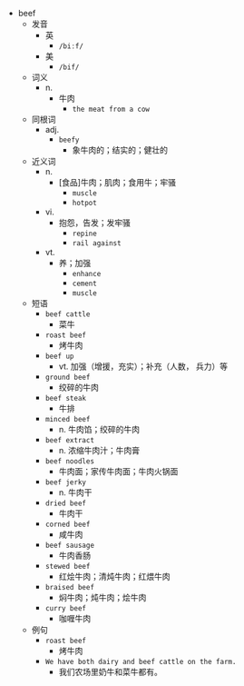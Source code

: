 - beef
  - 发音
    - 英
      - `/biːf/`
    - 美
      - `/bif/`
  - 词义
    - n.
      - 牛肉
        - `the meat from a cow`
  - 同根词
    - adj.
      - `beefy`
        - 象牛肉的；结实的；健壮的
  - 近义词
    - n.
      - [食品]牛肉；肌肉；食用牛；牢骚
        - `muscle`
        - `hotpot`
    - vi.
      - 抱怨，告发；发牢骚
        - `repine`
        - `rail against`
    - vt.
      - 养；加强
        - `enhance`
        - `cement`
        - `muscle`
  - 短语
    - `beef cattle`
      - 菜牛 
    - `roast beef`
      - 烤牛肉 
    - `beef up`
      - vt. 加强（增援，充实）；补充（人数， 兵力）等 
    - `ground beef`
      - 绞碎的牛肉 
    - `beef steak`
      - 牛排 
    - `minced beef`
      - n. 牛肉馅；绞碎的牛肉 
    - `beef extract`
      - n. 浓缩牛肉汁；牛肉膏 
    - `beef noodles`
      - 牛肉面；家传牛肉面；牛肉火锅面 
    - `beef jerky`
      - n. 牛肉干 
    - `dried beef`
      - 牛肉干 
    - `corned beef`
      - 咸牛肉 
    - `beef sausage`
      - 牛肉香肠 
    - `stewed beef`
      - 红烩牛肉；清炖牛肉；红煨牛肉 
    - `braised beef`
      - 焖牛肉；炖牛肉；烩牛肉 
    - `curry beef`
      - 咖喱牛肉 
  - 例句
    - `roast beef`
      - 烤牛肉
    - `We have both dairy and beef cattle on the farm.`
      - 我们农场里奶牛和菜牛都有。

